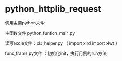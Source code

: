 # python_httplib_request

使用主要python文件:

主函数文件:python_funtion_main.py

读写excle文件：xls_helper.py （ import xlrd import xlwt ）

func_frame.py文件 ：初始化init，执行用例的run方法



